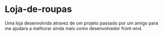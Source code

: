 # Loja-de-roupas
 Uma loja desenvolvida atravez de um projeto passado por um amigo para me ajudara a melhorar ainda mais como desenvolvedor front-end.
